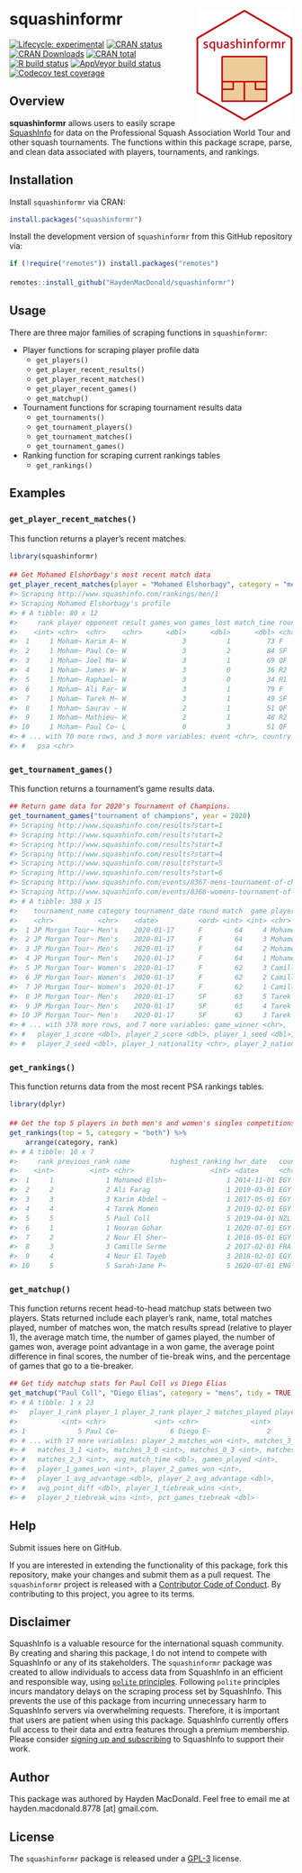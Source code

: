
# squashinformr <img src="man/figures/logo.png" align="right" />

<!-- badges: start -->

[![Lifecycle:
experimental](https://img.shields.io/badge/lifecycle-maturing-blue.svg)](https://lifecycle.r-lib.org/articles/stages.html#experimental)
[![CRAN
status](https://www.r-pkg.org/badges/version/squashinformr)](https://CRAN.R-project.org/package=squashinformr)
[![CRAN 
Downloads](https://cranlogs.r-pkg.org/badges/squashinformr)](https://cranlogs.r-pkg.org/badges/squashinformr)
[![CRAN 
total](https://cranlogs.r-pkg.org/badges/grand-total/squashinformr)](https://cranlogs.r-pkg.org/badges/grand-total/squashinformr) 
[![R build
status](https://github.com/HaydenMacDonald/squashinformr/workflows/R-CMD-check/badge.svg)](https://github.com/HaydenMacDonald/squashinformr/actions)
[![AppVeyor build
status](https://ci.appveyor.com/api/projects/status/github/HaydenMacDonald/squashinformr?branch=main&svg=true)](https://ci.appveyor.com/project/HaydenMacDonald/squashinformr)
[![Codecov test
coverage](https://codecov.io/gh/HaydenMacDonald/squashinformr/branch/main/graph/badge.svg)](https://codecov.io/gh/HaydenMacDonald/squashinformr)
<!-- badges: end -->

## Overview

**squashinformr** allows users to easily scrape
<a href="http://www.squashinfo.com/" target="_blank">SquashInfo</a> for
data on the Professional Squash Association World Tour and other squash
tournaments. The functions within this package scrape, parse, and clean
data associated with players, tournaments, and rankings.

## Installation

Install `squashinformr` via CRAN:

``` r
install.packages("squashinformr")
```

Install the development version of `squashinformr` from this GitHub
repository via:

``` r
if (!require("remotes")) install.packages("remotes")

remotes::install_github("HaydenMacDonald/squashinformr")
```

## Usage

There are three major families of scraping functions in `squashinformr`:

  - Player functions for scraping player profile data
      - `get_players()`
      - `get_player_recent_results()`
      - `get_player_recent_matches()`
      - `get_player_recent_games()`
      - `get_matchup()`
  - Tournament functions for scraping tournament results data
      - `get_tournaments()`
      - `get_tournament_players()`
      - `get_tournament_matches()`
      - `get_tournament_games()`
  - Ranking function for scraping current rankings tables
      - `get_rankings()`

## Examples

### `get_player_recent_matches()`

This function returns a player’s recent matches.

``` r
library(squashinformr)

## Get Mohamed Elshorbagy's most recent match data
get_player_recent_matches(player = "Mohamed Elshorbagy", category = "mens")
#> Scraping http://www.squashinfo.com/rankings/men/1
#> Scraping Mohamed Elshorbagy's profile
#> # A tibble: 80 x 12
#>     rank player opponent result games_won games_lost match_time round date      
#>    <int> <chr>  <chr>    <chr>      <dbl>      <dbl>      <dbl> <chr> <date>    
#>  1     1 Moham~ Karim A~ W              3          1         73 F     2020-09-01
#>  2     1 Moham~ Paul Co~ W              3          2         84 SF    2020-09-01
#>  3     1 Moham~ Joel Ma~ W              3          1         69 QF    2020-09-01
#>  4     1 Moham~ James W~ W              3          0         36 R2    2020-09-01
#>  5     1 Moham~ Raphael~ W              3          0         34 R1    2020-09-01
#>  6     1 Moham~ Ali Far~ W              3          1         79 F     2020-03-01
#>  7     1 Moham~ Tarek M~ W              3          1         49 SF    2020-03-01
#>  8     1 Moham~ Saurav ~ W              2          1         51 QF    2020-03-01
#>  9     1 Moham~ Mathieu~ W              2          1         48 R2    2020-03-01
#> 10     1 Moham~ Paul Co~ L              0          3         51 QF    2020-03-01
#> # ... with 70 more rows, and 3 more variables: event <chr>, country <chr>,
#> #   psa <chr>
```

### `get_tournament_games()`

This function returns a tournament’s game results data.

``` r
## Return game data for 2020's Tournament of Champions.
get_tournament_games("tournament of champions", year = 2020)
#> Scraping http://www.squashinfo.com/results?start=1
#> Scraping http://www.squashinfo.com/results?start=2
#> Scraping http://www.squashinfo.com/results?start=3
#> Scraping http://www.squashinfo.com/results?start=4
#> Scraping http://www.squashinfo.com/results?start=5
#> Scraping http://www.squashinfo.com/results?start=6
#> Scraping http://www.squashinfo.com/events/8367-mens-tournament-of-champions-2020
#> Scraping http://www.squashinfo.com/events/8368-womens-tournament-of-champions-2020
#> # A tibble: 388 x 15
#>    tournament_name category tournament_date round match  game player_1 player_2
#>    <chr>           <chr>    <date>          <ord> <int> <int> <chr>    <chr>   
#>  1 JP Morgan Tour~ Men's    2020-01-17      F        64     4 Mohamed~ Tarek M~
#>  2 JP Morgan Tour~ Men's    2020-01-17      F        64     3 Mohamed~ Tarek M~
#>  3 JP Morgan Tour~ Men's    2020-01-17      F        64     2 Mohamed~ Tarek M~
#>  4 JP Morgan Tour~ Men's    2020-01-17      F        64     1 Mohamed~ Tarek M~
#>  5 JP Morgan Tour~ Women's  2020-01-17      F        62     3 Camille~ Nour El~
#>  6 JP Morgan Tour~ Women's  2020-01-17      F        62     2 Camille~ Nour El~
#>  7 JP Morgan Tour~ Women's  2020-01-17      F        62     1 Camille~ Nour El~
#>  8 JP Morgan Tour~ Men's    2020-01-17      SF       63     5 Tarek M~ Ali Far~
#>  9 JP Morgan Tour~ Men's    2020-01-17      SF       63     4 Tarek M~ Ali Far~
#> 10 JP Morgan Tour~ Men's    2020-01-17      SF       63     3 Tarek M~ Ali Far~
#> # ... with 378 more rows, and 7 more variables: game_winner <chr>,
#> #   player_1_score <dbl>, player_2_score <dbl>, player_1_seed <dbl>,
#> #   player_2_seed <dbl>, player_1_nationality <chr>, player_2_nationality <chr>
```

### `get_rankings()`

This function returns data from the most recent PSA rankings tables.

``` r
library(dplyr)

## Get the top 5 players in both men's and women's singles competitions
get_rankings(top = 5, category = "both") %>%
    arrange(category, rank)
#> # A tibble: 10 x 7
#>     rank previous_rank name          highest_ranking hwr_date   country category
#>    <int>         <int> <chr>                   <int> <date>     <chr>   <chr>   
#>  1     1             1 Mohamed Elsh~               1 2014-11-01 EGY     Men's   
#>  2     2             2 Ali Farag                   1 2019-03-01 EGY     Men's   
#>  3     3             3 Karim Abdel ~               1 2017-05-01 EGY     Men's   
#>  4     4             4 Tarek Momen                 3 2019-02-01 EGY     Men's   
#>  5     5             5 Paul Coll                   5 2019-04-01 NZL     Men's   
#>  6     1             1 Nouran Gohar                1 2020-07-01 EGY     Women's 
#>  7     2             2 Nour El Sher~               1 2016-05-01 EGY     Women's 
#>  8     3             3 Camille Serme               2 2017-02-01 FRA     Women's 
#>  9     4             4 Nour El Tayeb               3 2018-02-01 EGY     Women's 
#> 10     5             5 Sarah-Jane P~               5 2020-07-01 ENG     Women's
```

### `get_matchup()`

This function returns recent head-to-head matchup stats between two
players. Stats returned include each player’s rank, name, total matches
played, number of matches won, the match results spread (relative to
player 1), the average match time, the number of games played, the
number of games won, average point advantage in a won game, the average
point difference in final scores, the number of tie-break wins, and the
percentage of games that go to a tie-breaker.

``` r
## Get tidy matchup stats for Paul Coll vs Diego Elias
get_matchup("Paul Coll", "Diego Elias", category = "mens", tidy = TRUE)
#> # A tibble: 1 x 23
#>   player_1_rank player_1 player_2_rank player_2 matches_played player_1_matche~
#>           <int> <chr>            <int> <chr>             <int>            <int>
#> 1             5 Paul Co~             6 Diego E~              2                1
#> # ... with 17 more variables: player_2_matches_won <int>, matches_3_2 <int>,
#> #   matches_3_1 <int>, matches_3_0 <int>, matches_0_3 <int>, matches_1_3 <int>,
#> #   matches_2_3 <int>, avg_match_time <dbl>, games_played <int>,
#> #   player_1_games_won <int>, player_2_games_won <int>,
#> #   player_1_avg_advantage <dbl>, player_2_avg_advantage <dbl>,
#> #   avg_point_diff <dbl>, player_1_tiebreak_wins <int>,
#> #   player_2_tiebreak_wins <int>, pct_games_tiebreak <dbl>
```

## Help

Submit issues here on GitHub.

If you are interested in extending the functionality of this package,
fork this repository, make your changes and submit them as a pull
request. The `squashinformr` project is released with a
<a href="https://github.com/HaydenMacDonald/squashinformr/blob/main/.github/CODE_OF_CONDUCT.md" target="_blank">Contributor
Code of Conduct</a>. By contributing to this project, you agree to its
terms.

## Disclaimer

SquashInfo is a valuable resource for the international squash
community. By creating and sharing this package, I do not intend to
compete with SquashInfo or any of its stakeholders. The `squashinformr`
package was created to allow individuals to access data from SquashInfo
in an efficient and responsible way, using
<a href="https://github.com/dmi3kno/polite" target="_blank">`polite`
principles</a>. Following `polite` principles incurs mandatory delays on
the scraping process set by SquashInfo. This prevents the use of this
package from incurring unnecessary harm to SquashInfo servers via
overwhelming requests. Therefore, it is important that users are patient
when using this package. SquashInfo currently offers full access to
their data and extra features through a premium membership. Please
consider
<a href="http://www.squashinfo.com/upgrade" target="_blank">signing up
and subscribing</a> to SquashInfo to support their work.

## Author

This package was authored by Hayden MacDonald. Feel free to email me at
hayden.macdonald.8778 \[at\] gmail.com.

## License

The `squashinformr` package is released under a
<a href="https://github.com/HaydenMacDonald/squashinformr/blob/main/LICENSE.md" target="_blank">GPL-3</a>
license.
